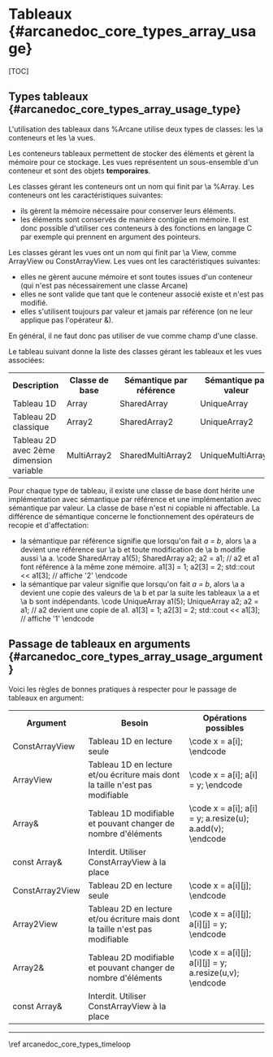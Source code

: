 ﻿# Tableaux {#arcanedoc_core_types_array_usage}

[TOC]

## Types tableaux {#arcanedoc_core_types_array_usage_type}

L'utilisation des tableaux dans %Arcane utilise deux types de
classes: les \a conteneurs et les \a vues.

Les conteneurs tableaux permettent de
stocker des éléments et gèrent la
mémoire pour ce stockage. Les vues représentent un sous-ensemble
d'un conteneur et sont des objets <strong>temporaires</strong>.

Les classes gérant les conteneurs ont un nom qui finit par \a
%Array. Les conteneurs ont les caractéristiques suivantes:
- ils gèrent la mémoire nécessaire pour conserver leurs éléments.
- les éléments sont conservés de manière contigüe en mémoire. Il est
donc possible d'utiliser ces conteneurs à des fonctions en langage C par
exemple qui prennent en argument des pointeurs. 

Les classes gérant les vues ont un nom qui finit par \a View, comme ArrayView
ou ConstArrayView. Les vues ont les caractéristiques suivantes:
- elles ne gèrent aucune mémoire et sont toutes issues d'un
conteneur (qui n'est pas nécessairement une classe Arcane)
- elles ne sont valide que tant que le conteneur associé existe et
n'est pas modifié.
- elles s'utilisent toujours par valeur et jamais par référence (on
ne leur applique pas l'opérateur &).

En général, il ne faut donc pas utiliser de vue comme champ d'une classe.

Le tableau suivant donne la liste des classes gérant les tableaux et
les vues associées:

<table>
<tr>
<th>Description</th>
<th>Classe de base</th>
<th>Sémantique par référence</th>
<th>Sémantique par valeur</th>
<th>Vue modifiable</th>
<th>Vue constante</th>
</tr>
<tr>
<td>Tableau 1D</td>
<td>Array</td>
<td>SharedArray</td>
<td>UniqueArray</td>
<td>ArrayView</td>
<td>ConstArrayView</td></tr>
<tr>
<td>Tableau 2D classique</td>
<td>Array2</td>
<td>SharedArray2</td>
<td>UniqueArray2</td>
<td>Array2View</td>
<td>ConstArray2View</td>
</tr>
<tr>
<td>Tableau 2D avec 2ème dimension variable</td>
<td>MultiArray2</td>
<td>SharedMultiArray2</td>
<td>UniqueMultiArray2</td>
<td>MultiArray2View</td>
<td>ConstMultiArray2View</td>
</tr>
</table>

Pour chaque type de tableau, il existe une classe de base dont hérite
une implémentation avec sémantique par référence et une
implémentation avec sémantique par valeur. La classe de base n'est
ni copiable ni affectable. La différence de
sémantique concerne le fonctionnement des opérateurs de recopie et
d'affectation:
- la sémantique par référence signifie que lorsqu'on fait <em>a =
b</em>, alors \a a devient une référence sur \a b et toute modification de \a b modifie
aussi \a a.
\code
SharedArray<int> a1(5);
SharedArray<int> a2;
a2 = a1; // a2 et a1 font référence à la même zone mémoire.
a1[3] = 1;
a2[3] = 2;
std::cout << a1[3]; // affiche '2'
\endcode
- la sémantique par valeur signifie que lorsqu'on fait <em>a =
b</em>, alors \a a devient une copie des valeurs de \a b et par la suite les
tableaux \a a et \a b sont indépendants.
\code
UniqueArray<int> a1(5);
UniqueArray<int> a2;
a2 = a1; // a2 devient une copie de a1.
a1[3] = 1;
a2[3] = 2;
std::cout << a1[3]; // affiche '1'
\endcode

## Passage de tableaux en arguments {#arcanedoc_core_types_array_usage_argument}

Voici les règles de bonnes pratiques à respecter pour le passage de tableaux en argument:

<table>

<tr>
<th>Argument</th>
<th>Besoin</th>
<th>Opérations possibles</th>
</tr>
<tr>
<td>ConstArrayView</td>
<td>Tableau 1D en lecture seule</td>
<td>
\code
x = a[i];
\endcode
</td>
</tr>
<tr>
<td>ArrayView</td>
<td>Tableau 1D en lecture et/ou écriture mais dont la taille n'est
pas modifiable</td> 
<td>
\code
x = a[i];
a[i] = y;
\endcode
</td>
</tr>
<tr>
<td>Array&</td>
<td>Tableau 1D modifiable et pouvant changer de nombre d'éléments</td>
<td>
\code
x = a[i];
a[i] = y;
a.resize(u);
a.add(v);
\endcode
</td>
</tr>
<tr>
<td>const Array&</td>
<td>Interdit. Utiliser ConstArrayView à la place</td>
<td></td>
</tr>
<tr>
<td>ConstArray2View</td>
<td>Tableau 2D en lecture seule</td>
<td>
\code
x = a[i][j];
\endcode
</td>
</tr>
<tr>
<td>Array2View</td>
<td>Tableau 2D en lecture et/ou écriture mais dont la taille n'est pas modifiable</td>
<td>
\code
x = a[i][j];
a[i][j] = y;
\endcode
</td>
</tr>
<tr>
<td>Array2&</td>
<td>Tableau 2D modifiable et pouvant changer de nombre d'éléments</td>
<td>
\code
x = a[i][j];
a[i][j] = y;
a.resize(u,v);
\endcode
</td>
</tr>
<tr>
<td>const Array&</td>
<td>Interdit. Utiliser ConstArrayView à la place</td>
<td></td>
</tr>
</table>

____

<div class="section_buttons">
<span class="back_section_button">
\ref arcanedoc_core_types_timeloop
</span>
<!-- <span class="next_section_button">
\ref arcanedoc_core_types_caseoptions
</span> -->
</div>
